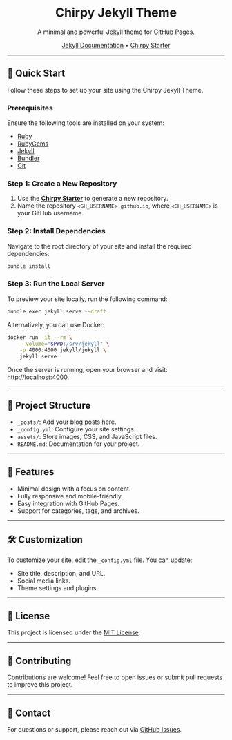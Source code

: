 <div align="center">
  <h1>Chirpy Jekyll Theme</h1>
  <p>A minimal and powerful Jekyll theme for GitHub Pages.</p>
  <a href="https://jekyllrb.com/docs/installation/">Jekyll Documentation</a> •
  <a href="https://github.com/cotes2020/chirpy-starter">Chirpy Starter</a>
</div>

---

## 🚀 Quick Start

Follow these steps to set up your site using the Chirpy Jekyll Theme.

### Prerequisites

Ensure the following tools are installed on your system:

- [Ruby](https://www.ruby-lang.org/en/)
- [RubyGems](https://rubygems.org/pages/download)
- [Jekyll](https://jekyllrb.com/docs/installation/)
- [Bundler](https://bundler.io/)
- [Git](https://git-scm.com/)

### Step 1: Create a New Repository

1. Use the [**Chirpy Starter**](https://github.com/cotes2020/chirpy-starter/generate) to generate a new repository.
2. Name the repository `<GH_USERNAME>.github.io`, where `<GH_USERNAME>` is your GitHub username.

### Step 2: Install Dependencies

Navigate to the root directory of your site and install the required dependencies:

```bash
bundle install
```

### Step 3: Run the Local Server

To preview your site locally, run the following command:

```bash
bundle exec jekyll serve --draft
```

Alternatively, you can use Docker:

```bash
docker run -it --rm \
    --volume="$PWD:/srv/jekyll" \
    -p 4000:4000 jekyll/jekyll \
    jekyll serve
```

Once the server is running, open your browser and visit: [http://localhost:4000](http://localhost:4000).

---

## 📂 Project Structure

- `_posts/`: Add your blog posts here.
- `_config.yml`: Configure your site settings.
- `assets/`: Store images, CSS, and JavaScript files.
- `README.md`: Documentation for your project.

---

## 🌟 Features

- Minimal design with a focus on content.
- Fully responsive and mobile-friendly.
- Easy integration with GitHub Pages.
- Support for categories, tags, and archives.

---

## 🛠️ Customization

To customize your site, edit the `_config.yml` file. You can update:

- Site title, description, and URL.
- Social media links.
- Theme settings and plugins.

---

## 📜 License

This project is licensed under the [MIT License](LICENSE).

---

## 🤝 Contributing

Contributions are welcome! Feel free to open issues or submit pull requests to improve this project.

---

## 📧 Contact

For questions or support, please reach out via [GitHub Issues](https://github.com/<GH_USERNAME>/<REPO_NAME>/issues).